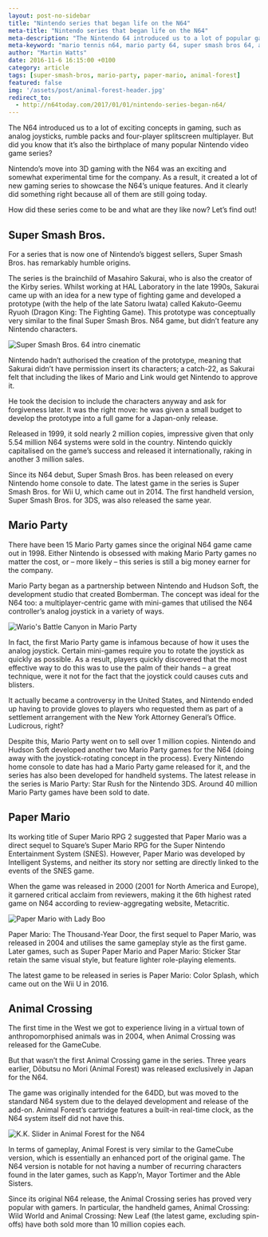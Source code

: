 ```yaml
---
layout: post-no-sidebar
title: "Nintendo series that began life on the N64"
meta-title: "Nintendo series that began life on the N64"
meta-description: "The Nintendo 64 introduced us to a lot of popular game series for the very first time. But do you know which games?"
meta-keyword: "mario tennis n64, mario party 64, super smash bros 64, animal crossing n64"
author: "Martin Watts"
date: 2016-11-6 16:15:00 +0100
category: article
tags: [super-smash-bros, mario-party, paper-mario, animal-forest]
featured: false
img: '/assets/post/animal-forest-header.jpg'
redirect_to:
  - http://n64today.com/2017/01/01/nintendo-series-began-n64/
---
```

The N64 introduced us to a lot of exciting concepts in gaming, such as analog joysticks, rumble packs and four-player splitscreen multiplayer. But did you know that it’s also the birthplace of many popular Nintendo video game series?

Nintendo’s move into 3D gaming with the N64 was an exciting and somewhat experimental time for the company. As a result, it created a lot of new gaming series to showcase the N64’s unique features. And it clearly did something right because all of them are still going today.

How did these series come to be and what are they like now? Let’s find out!

## Super Smash Bros.

For a series that is now one of Nintendo’s biggest sellers, Super Smash Bros. has remarkably humble origins.

The series is the brainchild of Masahiro Sakurai, who is also the creator of the Kirby series. Whilst working at HAL Laboratory in the late 1990s, Sakurai came up with an idea for a new type of fighting game and developed a prototype (with the help of the late Satoru Iwata) called Kakuto-Geemu Ryuoh (Dragon King: The Fighting Game). This prototype was conceptually very similar to the final Super Smash Bros. N64 game, but didn’t feature any Nintendo characters.

![Super Smash Bros. 64 intro cinematic](/assets/post/super-smash-bros-64-intro.JPG)

Nintendo hadn’t authorised the creation of the prototype, meaning that Sakurai didn’t have permission insert its characters; a catch-22, as Sakurai felt that including the likes of Mario and Link would get Nintendo to approve it.

He took the decision to include the characters anyway and ask for forgiveness later. It was the right move: he was given a small budget to develop the prototype into a full game for a Japan-only release.

Released in 1999, it sold nearly 2 million copies, impressive given that only 5.54 million N64 systems were sold in the country. Nintendo quickly capitalised on the game’s success and released it internationally, raking in another 3 million sales.

Since its N64 debut, Super Smash Bros. has been released on every Nintendo home console to date. The latest game in the series is Super Smash Bros. for Wii U, which came out in 2014. The first handheld version, Super Smash Bros. for 3DS, was also released the same year.

## Mario Party

There have been 15 Mario Party games since the original N64 game came out in 1998. Either Nintendo is obsessed with making Mario Party games no matter the cost, or – more likely – this series is still a big money earner for the company.

Mario Party began as a partnership between Nintendo and Hudson Soft, the development studio that created Bomberman. The concept was ideal for the N64 too: a multiplayer-centric game with mini-games that utilised the N64 controller’s analog joystick in a variety of ways.

![Wario's Battle Canyon in Mario Party](/assets/post/mario-party-wario-battle-canyon.jpg)

In fact, the first Mario Party game is infamous because of how it uses the analog joystick. Certain mini-games require you to rotate the joystick as quickly as possible. As a result, players quickly discovered that the most effective way to do this was to use the palm of their hands – a great technique, were it not for the fact that the joystick could causes cuts and blisters.

It actually became a controversy in the United States, and Nintendo ended up having to provide gloves to players who requested them as part of a settlement arrangement with the New York Attorney General’s Office. Ludicrous, right?

Despite this, Mario Party went on to sell over 1 million copies. Nintendo and Hudson Soft developed another two Mario Party games for the N64 (doing away with the joystick-rotating concept in the process). Every Nintendo home console to date has had a Mario Party game released for it, and the series has also been developed for handheld systems. The latest release in the series is Mario Party: Star Rush for the Nintendo 3DS. Around 40 million Mario Party games have been sold to date.

## Paper Mario

Its working title of Super Mario RPG 2 suggested that Paper Mario was a direct sequel to Square’s Super Mario RPG for the Super Nintendo Entertainment System (SNES). However, Paper Mario was developed by Intelligent Systems, and neither its story nor setting are directly linked to the events of the SNES game.

When the game was released in 2000 (2001 for North America and Europe), it garnered critical acclaim from reviewers, making it the 6th highest rated game on N64 according to review-aggregating website, Metacritic.

![Paper Mario with Lady Boo](/assets/post/paper-mario-n64.jpg)

Paper Mario: The Thousand-Year Door, the first sequel to Paper Mario, was released in 2004 and utilises the same gameplay style as the first game. Later games, such as Super Paper Mario and Paper Mario: Sticker Star retain the same visual style, but feature lighter role-playing elements.

The latest game to be released in series is Paper Mario: Color Splash, which came out on the Wii U in 2016.

## Animal Crossing

The first time in the West we got to experience living in a virtual town of anthropomorphised animals was in 2004, when Animal Crossing was released for the GameCube.

But that wasn’t the first Animal Crossing game in the series. Three years earlier, Dōbutsu no Mori (Animal Forest) was released exclusively in Japan for the N64.

The game was originally intended for the 64DD, but was moved to the standard N64 system due to the delayed development and release of the add-on. Animal Forest’s cartridge features a built-in real-time clock, as the N64 system itself did not have this.

![K.K. Slider in Animal Forest for the N64](/assets/post/animal-forest-kk-slider.jpg)

In terms of gameplay, Animal Forest is very similar to the GameCube version, which is essentially an enhanced port of the original game. The N64 version is notable for not having a number of recurring characters found in the later games, such as Kapp’n, Mayor Tortimer and the Able Sisters.

Since its original N64 release, the Animal Crossing series has proved very popular with gamers. In particular, the handheld games, Animal Crossing: Wild World and Animal Crossing: New Leaf (the latest game, excluding spin-offs) have both sold more than 10 million copies each.
